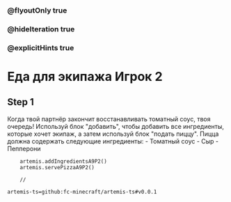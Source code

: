 ### @flyoutOnly true
### @hideIteration true
### @explicitHints true

# Еда для экипажа Игрок 2

## Step 1
Когда твой партнёр закончит восстанавливать томатный соус, твоя очередь! Используй блок "добавить", чтобы добавить все ингредиенты, которые хочет экипаж, а затем используй блок "подать пиццу". Пицца должна содержать следующие ингредиенты:
    - Томатный соус
    - Сыр
    - Пепперони

```ghost
    artemis.addIngredientsA9P2()
    artemis.servePizzaA9P2()
```
```template
    //
```

```package
artemis-ts=github:fc-minecraft/artemis-ts#v0.0.1
```